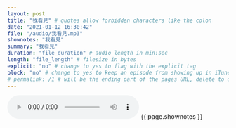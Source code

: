 ```yaml
---
layout: post
title: "我看見" # quotes allow forbidden characters like the colon
date: "2021-01-12 16:30:42"
file: "/audio/我看見.mp3"
shownotes: "我看見"
summary: "我看見"
duration: "file_duration" # audio length in min:sec
length: "file_length" # filesize in bytes
explicit: "no" # change to yes to flag with the explicit tag
block: "no" # change to yes to keep an episode from showing up in iTunes
# permalink: /1 # will be the ending part of the pages URL, delete to default to the title
---
```


<audio controls>
<source src="{{site.url}}{{site.baseurl}}{{ page.file }}" type="audio/x-mp3">
Your browser does not support the audio element.
</audio>
{{ page.shownotes }}
